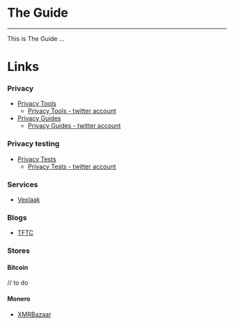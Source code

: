 # The Guide

---------------------

This is The Guide ...


# Links

### Privacy

- [Privacy Tools](https://www.privacytools.io/)
    - [Privacy Tools - twitter account](https://twitter.com/privacytoolsIO)
- [Privacy Guides](https://www.privacyguides.org/en/)
    - [Privacy Guides - twitter account](https://twitter.com/privacy_guides)


### Privacy testing

- [Privacy Tests](https://privacytests.org/)
    - [Privacy Tests - twitter account](https://twitter.com/privacytests)


### Services

- [Vexlaak](https://www.vexlaak.com/)

### Blogs

- [TFTC](https://www.tftc.io/)

### Stores

#### Bitcoin

// to do

#### Monero

- [XMRBazaar](https://xmrbazaar.com/)

